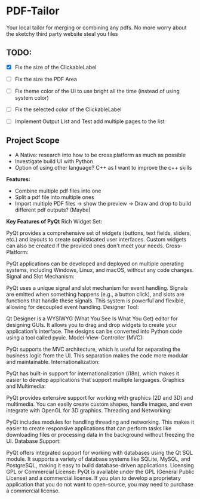 # PDF-Tailor
Your local tailor for merging or combining any pdfs. No more worry about the sketchy third party website steal you files

## TODO:
- [x] Fix the size of the ClickableLabel 
- [ ] Fix the size the PDF Area
- [ ] Fix theme color of the UI to use bright all the time (instead of using system color)
- [ ] Fix the selected color of the ClickableLabel
- [ ] Implement Output List and Test add multiple pages to the list 


## Project Scope
 - A Native: research into how to be cross platform as much as possible
 - Investigate build UI with Python
 - Option of using other language? C++ as I want to improve the c++ skills

**Features:**
 - Combine multiple pdf files into one
 - Split a pdf file into multiple ones
 - Import multiple PDF files -> show the preview -> Draw and drop to build different pdf outputs? (Maybe) 

**Key Features of PyQt**
Rich Widget Set:

PyQt provides a comprehensive set of widgets (buttons, text fields, sliders, etc.) and layouts to create sophisticated user interfaces.
Custom widgets can also be created if the provided ones don't meet your needs.
Cross-Platform:

PyQt applications can be developed and deployed on multiple operating systems, including Windows, Linux, and macOS, without any code changes.
Signal and Slot Mechanism:

PyQt uses a unique signal and slot mechanism for event handling. Signals are emitted when something happens (e.g., a button click), and slots are functions that handle these signals. This system is powerful and flexible, allowing for decoupled event handling.
Designer Tool:

Qt Designer is a WYSIWYG (What You See Is What You Get) editor for designing GUIs. It allows you to drag and drop widgets to create your application's interface. The designs can be converted into Python code using a tool called pyuic.
Model-View-Controller (MVC):

PyQt supports the MVC architecture, which is useful for separating the business logic from the UI. This separation makes the code more modular and maintainable.
Internationalization:

PyQt has built-in support for internationalization (i18n), which makes it easier to develop applications that support multiple languages.
Graphics and Multimedia:

PyQt provides extensive support for working with graphics (2D and 3D) and multimedia. You can easily create custom shapes, handle images, and even integrate with OpenGL for 3D graphics.
Threading and Networking:

PyQt includes modules for handling threading and networking. This makes it easier to create responsive applications that can perform tasks like downloading files or processing data in the background without freezing the UI.
Database Support:

PyQt offers integrated support for working with databases using the Qt SQL module. It supports a variety of database systems like SQLite, MySQL, and PostgreSQL, making it easy to build database-driven applications.
Licensing
GPL or Commercial License: PyQt is available under the GPL (General Public License) and a commercial license. If you plan to develop a proprietary application that you do not want to open-source, you may need to purchase a commercial license.
